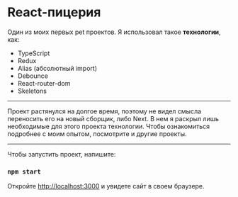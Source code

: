 # React-пицерия

Один из моих первых pet проектов. Я использовал такое <b>технологии</b>, как:
- TypeScript
- Redux
- Alias (абсолютный import)
- Debounce
- React-router-dom
- Skeletons

---

Проект растянулся на долгое время, поэтому не видел смысла переносить его на новый сборщик, либо Next.
В нем я раскрыл лишь необходимые для этого проекта технологии.
Чтобы ознакомиться подробнее с моим опытом, посмотрите и другие проекты.

---

Чтобы запустить проект, напишите:

### `npm start`

Откройте [http://localhost:3000](http://localhost:3000) и увидете сайт в своем браузере.


